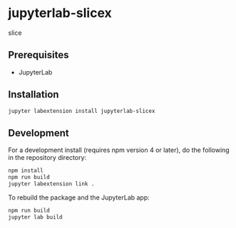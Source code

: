 # jupyterlab-slicex

slice


## Prerequisites

* JupyterLab

## Installation

```bash
jupyter labextension install jupyterlab-slicex
```

## Development

For a development install (requires npm version 4 or later), do the following in the repository directory:

```bash
npm install
npm run build
jupyter labextension link .
```

To rebuild the package and the JupyterLab app:

```bash
npm run build
jupyter lab build
```

